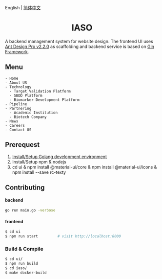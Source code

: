 English | [简体中文](./README.zh-CN.md)

<h1 align="center">IASO</h1>

A backend management system for website design. The frontend UI uses [Ant Design Pro v2.2.0](https://github.com/ant-design/ant-design-pro/releases/tag/2.2.0) as scaffolding and backend service is based on [Gin Framework](https://github.com/gin-gonic/gin).

## Menu

```
- Home
- About US
- Technology
  - Target Validation Platform
  - SBDD Platform
  - Biomarker Development Platform
- Pipeline
- Partnering
  - Academic Institution
  - Biotech Company
- News
- Careers
- Contact US
```

## Prerequest
1. [Install/Setup Golang development environment](https://golang.org/)
3. Install/Setup npm & nodejs
4. cd ui & npm install @material-ui/core & npm install @material-ui/icons & npm install --save rc-texty

## Contributing
#### backend
```bash
go run main.go -verbose
```
#### frontend
```bash
$ cd ui
$ npm run start         # visit http://localhost:8000
```

### Build & Compile
```bash
$ cd ui/
$ npm run build
$ cd iaso/
$ make docker-build
```
